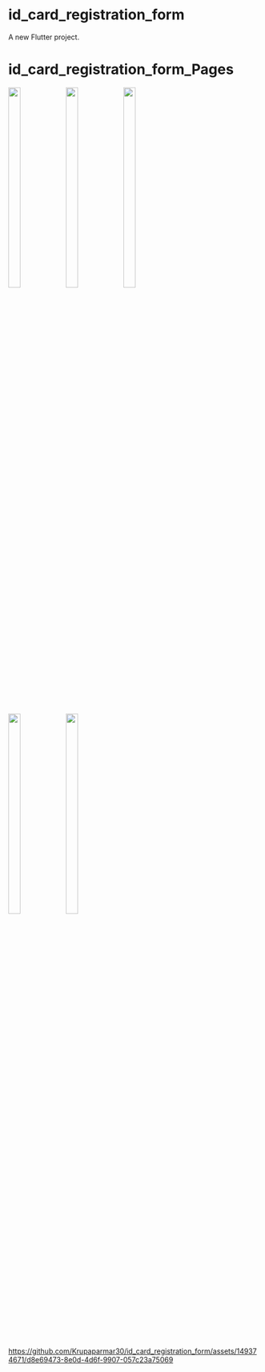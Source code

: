 # id_card_registration_form

A new Flutter project.

# id_card_registration_form_Pages
<p>
   <img src="https://github.com/Krupaparmar30/id_card_registration_form/assets/149374671/158b8e13-a772-440e-a176-bd2b7bab5df7"width=22% height=32%>
   <img src="https://github.com/Krupaparmar30/id_card_registration_form/assets/149374671/3c24c820-69d4-4ab9-aea6-7b8ae291d8f8"width=22% height=32%>
   <img src="https://github.com/Krupaparmar30/id_card_registration_form/assets/149374671/6194610e-ca35-4b6a-a138-277f400b8043"width=22% height=32%><br>
   <img src="https://github.com/Krupaparmar30/id_card_registration_form/assets/149374671/3d7d3df9-9322-46b9-826f-4638d6b74550"width=22% height=32%>
   <img src="https://github.com/Krupaparmar30/id_card_registration_form/assets/149374671/488575c9-0ac9-493c-a8dc-da3ec25721d4"width=22% height=32%>
</p>


https://github.com/Krupaparmar30/id_card_registration_form/assets/149374671/d8e69473-8e0d-4d6f-9907-057c23a75069



